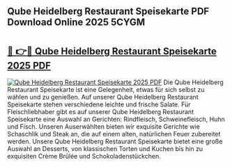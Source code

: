 ## Qube Heidelberg Restaurant Speisekarte PDF Download Online 2025 5CYGM

# <h2><a href="http://gc9k5j.nevu.top/?p=Qube+Heidelberg+Restaurant+Speisekarte">🔗 👉🔴 Qube Heidelberg Restaurant Speisekarte 2025 PDF</a></h2>

[![Qube Heidelberg Restaurant Speisekarte 2025 PDF](https://i.imgur.com/dBaPXMq.png)](http://gc9k5j.nevu.top/?p=Qube+Heidelberg+Restaurant+Speisekarte)
Die Qube Heidelberg Restaurant Speisekarte ist eine Gelegenheit, etwas für sich selbst zu wählen und zu genießen. Auf unserer Qube Heidelberg Restaurant Speisekarte stehen verschiedene leichte und frische Salate. Für Fleischliebhaber gibt es auf unserer Qube Heidelberg Restaurant Speisekarte eine Auswahl an Gerichten: Rindfleisch, Schweinefleisch, Huhn und Fisch. Unseren Auserwählten bieten wir exquisite Gerichte wie Schaschlik und Steak an, die auf einem alten, natürlichen Feuer zubereitet werden. Unsere Qube Heidelberg Restaurant Speisekarte bietet eine große Auswahl an Desserts, von klassischen Torten und Kuchen bis hin zu exquisiten Crème Brûlée und Schokoladenstückchen.
